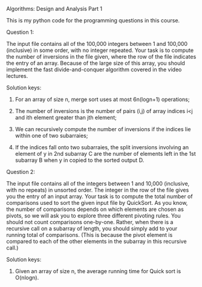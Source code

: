 Algorithms: Design and Analysis Part 1

This is my python code for the programming questions in this course.


Question 1:

The input file contains all of the 100,000 integers between 1 and 100,000 (inclusive) in some order, with no integer repeated.
Your task is to compute the number of inversions in the file given, where the row of the file indicates the entry of an array.
Because of the large size of this array, you should implement the fast divide-and-conquer algorithm covered in the video lectures.

Solution keys: 

1) For an array of size n, merge sort uses at most 6n(logn+1) operations;

2) The number of inversions is the number of pairs (i,j) of array indices i<j and ith element greater than jth element;

3) We can recursively compute the number of inversions if the indices lie within one of two subarraies;

4) If the indices fall onto two subarraies, the split inversions involving an element of y in 2nd subarray C are the number of elements left in the 1st subarray B when y in copied to the sorted output D.


Question 2:

The input file contains all of the integers between 1 and 10,000 (inclusive, with no repeats) in unsorted order. The integer in the row of the file gives you the entry of an input array.
Your task is to compute the total number of comparisons used to sort the given input file by QuickSort. As you know, the number of comparisons depends on which elements are chosen as pivots, so we will ask you to explore three different pivoting rules.
You should not count comparisons one-by-one. Rather, when there is a recursive call on a subarray of length, you should simply add to your running total of comparisons. (This is because the pivot element is compared to each of the other elements in the subarray in this recursive call.)

Solution keys: 

1) Given an array of size n, the average running time for Quick sort is O(nlogn).



